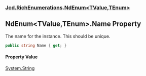 ### [Jcd.RichEnumerations](Jcd.RichEnumerations.md 'Jcd.RichEnumerations').[NdEnum&lt;TValue,TEnum&gt;](Jcd.RichEnumerations.NdEnum_TValue,TEnum_.md 'Jcd.RichEnumerations.NdEnum<TValue,TEnum>')

## NdEnum<TValue,TEnum>.Name Property

The name for the instance. This should be unique.

```csharp
public string Name { get; }
```

#### Property Value
[System.String](https://docs.microsoft.com/en-us/dotnet/api/System.String 'System.String')
